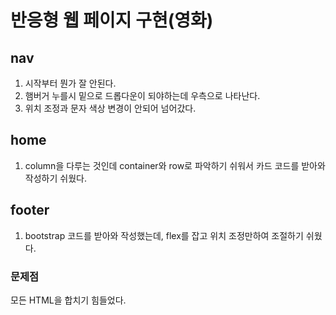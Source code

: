 # 반응형 웹 페이지 구현(영화)
## nav
1. 시작부터 뭔가 잘 안된다.
2. 햄버거 누를시 밑으로 드롭다운이 되야하는데 우측으로 나타난다.
3. 위치 조정과 문자 색상 변경이 안되어 넘어갔다.

## home
1. column을 다루는 것인데 
container와 row로 파악하기 쉬워서 카드 코드를 받아와 작성하기 쉬웠다.

## footer
1. bootstrap 코드를 받아와 작성했는데, flex를 잡고 위치 조정만하여 조절하기 쉬웠다.

### 문제점
모든 HTML을 합치기 힘들었다.